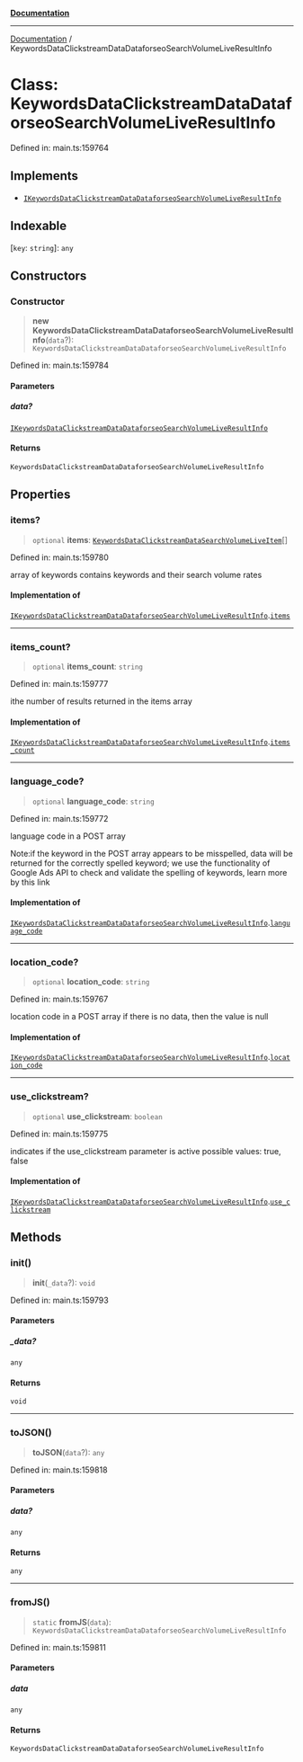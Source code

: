[**Documentation**](../README.md)

***

[Documentation](../README.md) / KeywordsDataClickstreamDataDataforseoSearchVolumeLiveResultInfo

# Class: KeywordsDataClickstreamDataDataforseoSearchVolumeLiveResultInfo

Defined in: main.ts:159764

## Implements

- [`IKeywordsDataClickstreamDataDataforseoSearchVolumeLiveResultInfo`](../interfaces/IKeywordsDataClickstreamDataDataforseoSearchVolumeLiveResultInfo.md)

## Indexable

\[`key`: `string`\]: `any`

## Constructors

### Constructor

> **new KeywordsDataClickstreamDataDataforseoSearchVolumeLiveResultInfo**(`data`?): `KeywordsDataClickstreamDataDataforseoSearchVolumeLiveResultInfo`

Defined in: main.ts:159784

#### Parameters

##### data?

[`IKeywordsDataClickstreamDataDataforseoSearchVolumeLiveResultInfo`](../interfaces/IKeywordsDataClickstreamDataDataforseoSearchVolumeLiveResultInfo.md)

#### Returns

`KeywordsDataClickstreamDataDataforseoSearchVolumeLiveResultInfo`

## Properties

### items?

> `optional` **items**: [`KeywordsDataClickstreamDataSearchVolumeLiveItem`](KeywordsDataClickstreamDataSearchVolumeLiveItem.md)[]

Defined in: main.ts:159780

array of keywords
contains keywords and their search volume rates

#### Implementation of

[`IKeywordsDataClickstreamDataDataforseoSearchVolumeLiveResultInfo`](../interfaces/IKeywordsDataClickstreamDataDataforseoSearchVolumeLiveResultInfo.md).[`items`](../interfaces/IKeywordsDataClickstreamDataDataforseoSearchVolumeLiveResultInfo.md#items)

***

### items\_count?

> `optional` **items\_count**: `string`

Defined in: main.ts:159777

ithe number of results returned in the items array

#### Implementation of

[`IKeywordsDataClickstreamDataDataforseoSearchVolumeLiveResultInfo`](../interfaces/IKeywordsDataClickstreamDataDataforseoSearchVolumeLiveResultInfo.md).[`items_count`](../interfaces/IKeywordsDataClickstreamDataDataforseoSearchVolumeLiveResultInfo.md#items_count)

***

### language\_code?

> `optional` **language\_code**: `string`

Defined in: main.ts:159772

language code in a POST array

Note:if the keyword in the POST array appears to be misspelled, data will be returned for the correctly spelled keyword;
we use the functionality of Google Ads API to check and validate the spelling of keywords, learn more by this link

#### Implementation of

[`IKeywordsDataClickstreamDataDataforseoSearchVolumeLiveResultInfo`](../interfaces/IKeywordsDataClickstreamDataDataforseoSearchVolumeLiveResultInfo.md).[`language_code`](../interfaces/IKeywordsDataClickstreamDataDataforseoSearchVolumeLiveResultInfo.md#language_code)

***

### location\_code?

> `optional` **location\_code**: `string`

Defined in: main.ts:159767

location code in a POST array
if there is no data, then the value is null

#### Implementation of

[`IKeywordsDataClickstreamDataDataforseoSearchVolumeLiveResultInfo`](../interfaces/IKeywordsDataClickstreamDataDataforseoSearchVolumeLiveResultInfo.md).[`location_code`](../interfaces/IKeywordsDataClickstreamDataDataforseoSearchVolumeLiveResultInfo.md#location_code)

***

### use\_clickstream?

> `optional` **use\_clickstream**: `boolean`

Defined in: main.ts:159775

indicates if the use_clickstream parameter is active
possible values: true, false

#### Implementation of

[`IKeywordsDataClickstreamDataDataforseoSearchVolumeLiveResultInfo`](../interfaces/IKeywordsDataClickstreamDataDataforseoSearchVolumeLiveResultInfo.md).[`use_clickstream`](../interfaces/IKeywordsDataClickstreamDataDataforseoSearchVolumeLiveResultInfo.md#use_clickstream)

## Methods

### init()

> **init**(`_data`?): `void`

Defined in: main.ts:159793

#### Parameters

##### \_data?

`any`

#### Returns

`void`

***

### toJSON()

> **toJSON**(`data`?): `any`

Defined in: main.ts:159818

#### Parameters

##### data?

`any`

#### Returns

`any`

***

### fromJS()

> `static` **fromJS**(`data`): `KeywordsDataClickstreamDataDataforseoSearchVolumeLiveResultInfo`

Defined in: main.ts:159811

#### Parameters

##### data

`any`

#### Returns

`KeywordsDataClickstreamDataDataforseoSearchVolumeLiveResultInfo`
